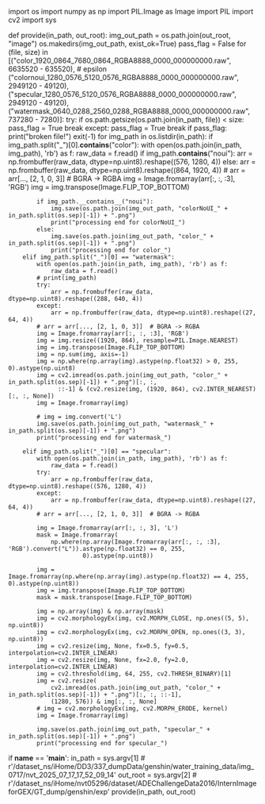 import os
import numpy as np
import PIL.Image as Image
import PIL
import cv2
import sys

def provide(in_path, out_root):
    img_out_path = os.path.join(out_root, "image")
    os.makedirs(img_out_path, exist_ok=True)
    pass_flag = False
    for (file, size) in [("color_1920_0864_7680_0864_RGBA8888_0000_000000000.raw", 6635520 - 635520),  # epsilon
                         ("colornoui_1280_0576_5120_0576_RGBA8888_0000_000000000.raw", 2949120 - 49120),
                         ("specular_1280_0576_5120_0576_RGBA8888_0000_000000000.raw", 2949120 - 49120),
                         ("watermask_0640_0288_2560_0288_RGBA8888_0000_000000000.raw", 737280 - 7280)]:
        try:
            if os.path.getsize(os.path.join(in_path, file)) < size:
                pass_flag = True
                break
        except:
            pass_flag = True
            break
    if pass_flag:
        print("broken file!")
        exit(-1)
    for img_path in os.listdir(in_path):
        if img_path.split("_")[0].__contains__("color"):
            with open(os.path.join(in_path, img_path), 'rb') as f:
                raw_data = f.read()
            if img_path.__contains__("noui"):
                arr = np.frombuffer(raw_data, dtype=np.uint8).reshape((576, 1280, 4))
            else:
                arr = np.frombuffer(raw_data, dtype=np.uint8).reshape((864, 1920, 4))
            # arr = arr[..., [2, 1, 0, 3]]  # BGRA -> RGBA
            img = Image.fromarray(arr[:, :, :3], 'RGB')
            img = img.transpose(Image.FLIP_TOP_BOTTOM)

            if img_path.__contains__("noui"):
                img.save(os.path.join(img_out_path, "colorNoUI_" + in_path.split(os.sep)[-1]) + ".png")
                print("processing end for colorNoUI_")
            else:
                img.save(os.path.join(img_out_path, "color_" + in_path.split(os.sep)[-1]) + ".png")
                print("processing end for color_")
        elif img_path.split("_")[0] == "watermask":
            with open(os.path.join(in_path, img_path), 'rb') as f:
                raw_data = f.read()
            # print(img_path)
            try:
                arr = np.frombuffer(raw_data, dtype=np.uint8).reshape((288, 640, 4))
            except:
                arr = np.frombuffer(raw_data, dtype=np.uint8).reshape((27, 64, 4))
            # arr = arr[..., [2, 1, 0, 3]]  # BGRA -> RGBA
            img = Image.fromarray(arr[:, :, :3], 'RGB')
            img = img.resize((1920, 864), resample=PIL.Image.NEAREST)
            img = img.transpose(Image.FLIP_TOP_BOTTOM)
            img = np.sum(img, axis=-1)
            img = np.where(np.array(img).astype(np.float32) > 0, 255, 0).astype(np.uint8)
            img = cv2.imread(os.path.join(img_out_path, "color_" + in_path.split(os.sep)[-1]) + ".png")[:, :,
                  ::-1] & (cv2.resize(img, (1920, 864), cv2.INTER_NEAREST)[:, :, None])
            img = Image.fromarray(img)

            # img = img.convert('L')
            img.save(os.path.join(img_out_path, "watermask_" + in_path.split(os.sep)[-1]) + ".png")
            print("processing end for watermask_")

        elif img_path.split("_")[0] == "specular":
            with open(os.path.join(in_path, img_path), 'rb') as f:
                raw_data = f.read()
            try:
                arr = np.frombuffer(raw_data, dtype=np.uint8).reshape((576, 1280, 4))
            except:
                arr = np.frombuffer(raw_data, dtype=np.uint8).reshape((27, 64, 4))
            # arr = arr[..., [2, 1, 0, 3]]  # BGRA -> RGBA

            img = Image.fromarray(arr[:, :, 3], 'L')
            mask = Image.fromarray(
                np.where(np.array(Image.fromarray(arr[:, :, :3], 'RGB').convert("L")).astype(np.float32) == 0, 255,
                         0).astype(np.uint8))

            img = Image.fromarray(np.where(np.array(img).astype(np.float32) == 4, 255, 0).astype(np.uint8))
            img = img.transpose(Image.FLIP_TOP_BOTTOM)
            mask = mask.transpose(Image.FLIP_TOP_BOTTOM)

            img = np.array(img) & np.array(mask)
            img = cv2.morphologyEx(img, cv2.MORPH_CLOSE, np.ones((5, 5), np.uint8))
            img = cv2.morphologyEx(img, cv2.MORPH_OPEN, np.ones((3, 3), np.uint8))
            img = cv2.resize(img, None, fx=0.5, fy=0.5, interpolation=cv2.INTER_LINEAR)
            img = cv2.resize(img, None, fx=2.0, fy=2.0, interpolation=cv2.INTER_LINEAR)
            img = cv2.threshold(img, 64, 255, cv2.THRESH_BINARY)[1]
            img = cv2.resize(
                cv2.imread(os.path.join(img_out_path, "color_" + in_path.split(os.sep)[-1]) + ".png")[:, :, ::-1],
                (1280, 576)) & img[:, :, None]
            # img = cv2.morphologyEx(img, cv2.MORPH_ERODE, kernel)
            img = Image.fromarray(img)

            img.save(os.path.join(img_out_path, "specular_" + in_path.split(os.sep)[-1]) + ".png")
            print("processing end for specular_")


if __name__ == '__main__':
    in_path = sys.argv[1]
    # r'/dataset_ns/iHome/DD3/337_dumpData/genshin/water_training_data/img_0717/nvt_2025_07_17_17_52_09_14'
    out_root = sys.argv[2]
    # r'/dataset_ns/iHome/nvt05296/dataset/ADEChallengeData2016/InternImageforGEX/GT_dump/genshin/exp'
    provide(in_path, out_root)
